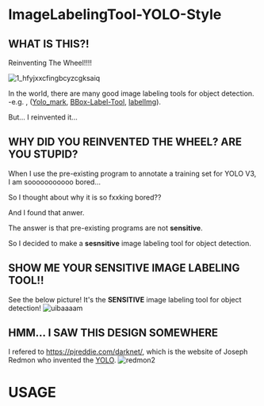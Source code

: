 # ImageLabelingTool-YOLO-Style

## WHAT IS THIS?!
 Reinventing The Wheel!!!!
 
 ![1_hfyjxxcfingbcyzcgksaiq](https://user-images.githubusercontent.com/35001605/47629997-b47aa200-db81-11e8-8873-71ae653563e0.png)

 In the world, there are many good image labeling tools for object detection. -e.g. , ([Yolo_mark](https://github.com/AlexeyAB/Yolo_mark), [BBox-Label-Tool](https://github.com/puzzledqs/BBox-Label-Tool), [labelImg](https://github.com/tzutalin/labelImg)). 
 
But... I reinvented it...
 
## WHY DID YOU REINVENTED THE WHEEL? ARE YOU STUPID?

 When I use the pre-existing program to annotate a training set for YOLO V3, I am sooooooooooo bored...
 
 So I thought about why it is so fxxking bored??

 And I found that anwer.
 
 The answer is that pre-existing programs are not **sensitive**.
 
 So I decided to make a **sesnsitive** image labeling tool for object detection.
 
 ## SHOW ME YOUR SENSITIVE IMAGE LABELING TOOL!!

 See the below picture! It's the **SENSITIVE** image labeling tool for object detection!
![uibaaaam](https://user-images.githubusercontent.com/35001605/47629477-a8d9ac00-db7e-11e8-90e4-be3b71e1a2ca.PNG)

 ## HMM... I SAW THIS DESIGN SOMEWHERE
  I refered to https://pjreddie.com/darknet/, which is the website of Joseph Redmon who invented the [YOLO](https://www.youtube.com/watch?v=MPU2HistivI).
  ![redmon2](https://user-images.githubusercontent.com/35001605/47635529-a1270100-db98-11e8-8c03-1dcea7c77d1d.PNG)
# USAGE



